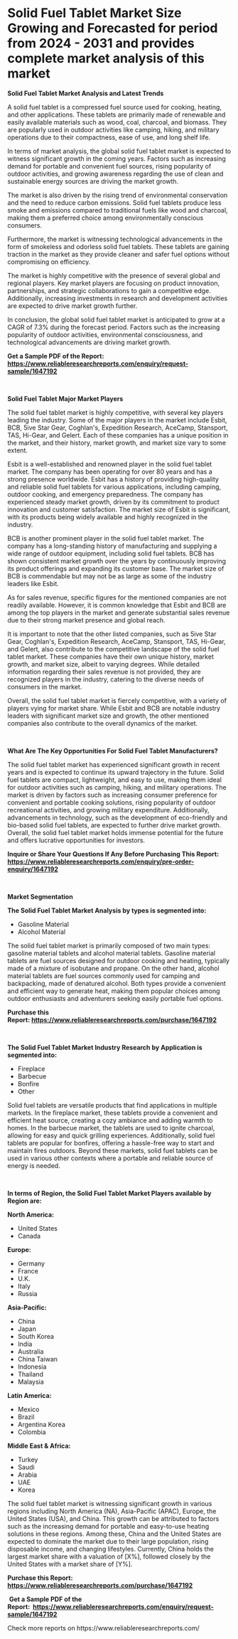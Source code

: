 <p><h1>Solid Fuel Tablet Market Size Growing and Forecasted for period from 2024 - 2031 and provides complete market analysis of this market</h1></p><p><strong>Solid Fuel Tablet Market Analysis and Latest Trends</strong></p>
<p><p>A solid fuel tablet is a compressed fuel source used for cooking, heating, and other applications. These tablets are primarily made of renewable and easily available materials such as wood, coal, charcoal, and biomass. They are popularly used in outdoor activities like camping, hiking, and military operations due to their compactness, ease of use, and long shelf life.</p><p>In terms of market analysis, the global solid fuel tablet market is expected to witness significant growth in the coming years. Factors such as increasing demand for portable and convenient fuel sources, rising popularity of outdoor activities, and growing awareness regarding the use of clean and sustainable energy sources are driving the market growth.</p><p>The market is also driven by the rising trend of environmental conservation and the need to reduce carbon emissions. Solid fuel tablets produce less smoke and emissions compared to traditional fuels like wood and charcoal, making them a preferred choice among environmentally conscious consumers.</p><p>Furthermore, the market is witnessing technological advancements in the form of smokeless and odorless solid fuel tablets. These tablets are gaining traction in the market as they provide cleaner and safer fuel options without compromising on efficiency.</p><p>The market is highly competitive with the presence of several global and regional players. Key market players are focusing on product innovation, partnerships, and strategic collaborations to gain a competitive edge. Additionally, increasing investments in research and development activities are expected to drive market growth further.</p><p>In conclusion, the global solid fuel tablet market is anticipated to grow at a CAGR of 7.3% during the forecast period. Factors such as the increasing popularity of outdoor activities, environmental consciousness, and technological advancements are driving market growth.</p></p>
<p><strong>Get a Sample PDF of the Report:&nbsp; <a href="https://www.reliableresearchreports.com/enquiry/request-sample/1647192">https://www.reliableresearchreports.com/enquiry/request-sample/1647192</a></strong></p>
<p>&nbsp;</p>
<p><strong>Solid Fuel Tablet Major Market Players</strong></p>
<p><p>The solid fuel tablet market is highly competitive, with several key players leading the industry. Some of the major players in the market include Esbit, BCB, 5ive Star Gear, Coghlan's, Expedition Research, AceCamp, Stansport, TAS, Hi-Gear, and Gelert. Each of these companies has a unique position in the market, and their history, market growth, and market size vary to some extent.</p><p>Esbit is a well-established and renowned player in the solid fuel tablet market. The company has been operating for over 80 years and has a strong presence worldwide. Esbit has a history of providing high-quality and reliable solid fuel tablets for various applications, including camping, outdoor cooking, and emergency preparedness. The company has experienced steady market growth, driven by its commitment to product innovation and customer satisfaction. The market size of Esbit is significant, with its products being widely available and highly recognized in the industry.</p><p>BCB is another prominent player in the solid fuel tablet market. The company has a long-standing history of manufacturing and supplying a wide range of outdoor equipment, including solid fuel tablets. BCB has shown consistent market growth over the years by continuously improving its product offerings and expanding its customer base. The market size of BCB is commendable but may not be as large as some of the industry leaders like Esbit.</p><p>As for sales revenue, specific figures for the mentioned companies are not readily available. However, it is common knowledge that Esbit and BCB are among the top players in the market and generate substantial sales revenue due to their strong market presence and global reach.</p><p>It is important to note that the other listed companies, such as 5ive Star Gear, Coghlan's, Expedition Research, AceCamp, Stansport, TAS, Hi-Gear, and Gelert, also contribute to the competitive landscape of the solid fuel tablet market. These companies have their own unique history, market growth, and market size, albeit to varying degrees. While detailed information regarding their sales revenue is not provided, they are recognized players in the industry, catering to the diverse needs of consumers in the market.</p><p>Overall, the solid fuel tablet market is fiercely competitive, with a variety of players vying for market share. While Esbit and BCB are notable industry leaders with significant market size and growth, the other mentioned companies also contribute to the overall dynamics of the market.</p></p>
<p>&nbsp;</p>
<p><strong>What Are The Key Opportunities For Solid Fuel Tablet Manufacturers?</strong></p>
<p><p>The solid fuel tablet market has experienced significant growth in recent years and is expected to continue its upward trajectory in the future. Solid fuel tablets are compact, lightweight, and easy to use, making them ideal for outdoor activities such as camping, hiking, and military operations. The market is driven by factors such as increasing consumer preference for convenient and portable cooking solutions, rising popularity of outdoor recreational activities, and growing military expenditure. Additionally, advancements in technology, such as the development of eco-friendly and bio-based solid fuel tablets, are expected to further drive market growth. Overall, the solid fuel tablet market holds immense potential for the future and offers lucrative opportunities for investors.</p></p>
<p><strong>Inquire or Share Your Questions If Any Before Purchasing This Report: <a href="https://www.reliableresearchreports.com/enquiry/pre-order-enquiry/1647192">https://www.reliableresearchreports.com/enquiry/pre-order-enquiry/1647192</a></strong></p>
<p>&nbsp;</p>
<p><strong>Market Segmentation</strong></p>
<p><strong>The Solid Fuel Tablet Market Analysis by types is segmented into:</strong></p>
<p><ul><li>Gasoline Material</li><li>Alcohol Material</li></ul></p>
<p><p>The solid fuel tablet market is primarily composed of two main types: gasoline material tablets and alcohol material tablets. Gasoline material tablets are fuel sources designed for outdoor cooking and heating, typically made of a mixture of isobutane and propane. On the other hand, alcohol material tablets are fuel sources commonly used for camping and backpacking, made of denatured alcohol. Both types provide a convenient and efficient way to generate heat, making them popular choices among outdoor enthusiasts and adventurers seeking easily portable fuel options.</p></p>
<p><strong>Purchase this Report:&nbsp;<a href="https://www.reliableresearchreports.com/purchase/1647192">https://www.reliableresearchreports.com/purchase/1647192</a></strong></p>
<p>&nbsp;</p>
<p><strong>The Solid Fuel Tablet Market Industry Research by Application is segmented into:</strong></p>
<p><ul><li>Fireplace</li><li>Barbecue</li><li>Bonfire</li><li>Other</li></ul></p>
<p><p>Solid fuel tablets are versatile products that find applications in multiple markets. In the fireplace market, these tablets provide a convenient and efficient heat source, creating a cozy ambiance and adding warmth to homes. In the barbecue market, the tablets are used to ignite charcoal, allowing for easy and quick grilling experiences. Additionally, solid fuel tablets are popular for bonfires, offering a hassle-free way to start and maintain fires outdoors. Beyond these markets, solid fuel tablets can be used in various other contexts where a portable and reliable source of energy is needed.</p></p>
<p>&nbsp;</p>
<p><strong>In terms of Region, the Solid Fuel Tablet Market Players available by Region are:</strong></p>
<p>
    <p> <strong> North America: </strong>
        <ul>
            <li>United States</li>
            <li>Canada</li>
        </ul>
        </p> 
    <p> <strong> Europe: </strong>
        <ul>
            <li>Germany</li>
            <li>France</li>
            <li>U.K.</li>
            <li>Italy</li>
            <li>Russia</li>
        </ul>
        </p> 
    <p> <strong> Asia-Pacific: </strong>
        <ul>
            <li>China</li>
            <li>Japan</li>
            <li>South Korea</li>
            <li>India</li>
            <li>Australia</li>
            <li>China Taiwan</li>
            <li>Indonesia</li>
            <li>Thailand</li>
            <li>Malaysia</li>
        </ul>
        </p> 
    <p> <strong> Latin America: </strong>
        <ul>
            <li>Mexico</li>
            <li>Brazil</li>
            <li>Argentina Korea</li>
            <li>Colombia</li>
        </ul>
        </p> 
    <p> <strong> Middle East & Africa: </strong>
        <ul>
            <li>Turkey</li>
            <li>Saudi</li>
            <li>Arabia</li>
            <li>UAE</li>
            <li>Korea</li>
        </ul>
    </p>
    </p>
<p><p>The solid fuel tablet market is witnessing significant growth in various regions including North America (NA), Asia-Pacific (APAC), Europe, the United States (USA), and China. This growth can be attributed to factors such as the increasing demand for portable and easy-to-use heating solutions in these regions. Among these, China and the United States are expected to dominate the market due to their large population, rising disposable income, and changing lifestyles. Currently, China holds the largest market share with a valuation of [X%], followed closely by the United States with a market share of [Y%].</p></p>
<p><strong>Purchase this Report: <a href="https://www.reliableresearchreports.com/purchase/1647192">https://www.reliableresearchreports.com/purchase/1647192</a></strong></p>
<p>&nbsp;<strong>Get a Sample PDF of the Report:&nbsp;&nbsp;<a href="https://www.reliableresearchreports.com/enquiry/request-sample/1647192">https://www.reliableresearchreports.com/enquiry/request-sample/1647192</a></strong></p>
<p><strong></strong></p>
<p>Check more reports on https://www.reliableresearchreports.com/</p>